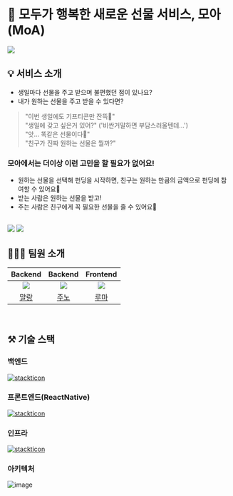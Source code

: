 # 🎁 모두가 행복한 새로운 선물 서비스, 모아(MoA)
<img src='https://res.cloudinary.com/dkjk8h8zd/image/upload/v1705034333/moa-flow_6_bcidwc.png' />

## 💡 서비스 소개
- 생일마다 선물을 주고 받으며 불편했던 점이 있나요?
- 내가 원하는 선물을 주고 받을 수 있다면?

> "이번 생일에도 기프티콘만 잔뜩🥲"   
> "생일에 갖고 싶은거 있어?" ('비싼거말하면 부담스러울텐데...')   
> "앗... 똑같은 선물이다🫠"   
> "친구가 진짜 원하는 선물은 뭘까?"
### 모아에서는 더이상 이런 고민을 할 필요가 없어요!
- 원하는 선물을 선택해 펀딩을 시작하면, 친구는 원하는 만큼의 금액으로 펀딩에 참여할 수 있어요🥳
- 받는 사람은 원하는 선물을 받고!
- 주는 사람은 친구에게 꼭 필요한 선물을 줄 수 있어요🎁

<br />
<img src='https://res.cloudinary.com/dkjk8h8zd/image/upload/v1710343868/moa-flow_3_yug7p9.png' />
<img src='https://res.cloudinary.com/dkjk8h8zd/image/upload/v1710343966/moa-flow_4_ks4i3q.png' />

## 🧑🏻‍💻 팀원 소개

| **Backend** | **Backend** | **Frontend** |
| :------: |  :------: | :------: |
| ![](https://github.com/shin-mallang.png?size=150) | ![](https://github.com/Choi-JJunho.png?size=150) | ![](https://github.com/asyncwaiter.png?size=150) |
| [말랑](https://github.com/shin-mallang) | [주노](https://github.com/Choi-JJunho) | [루마](https://github.com/asyncwaiter) |


<br />

## ⚒️ 기술 스택
### 백엔드
[![stackticon](https://firebasestorage.googleapis.com/v0/b/stackticon-81399.appspot.com/o/images%2F1710342441783?alt=media&token=b2ab0b71-1166-4a34-aa7d-d322ebaf2d47)](https://github.com/MoA-Gift-Funding/MoA-Backend)

### 프론트엔드(ReactNative)
[![stackticon](https://firebasestorage.googleapis.com/v0/b/stackticon-81399.appspot.com/o/images%2F1710341515251?alt=media&token=7be519bf-6182-4c8c-90a9-4d2fd189b8fa)](https://github.com/MoA-Gift-Funding/Moa-React-Native)

### 인프라
[![stackticon](https://firebasestorage.googleapis.com/v0/b/stackticon-81399.appspot.com/o/images%2F1710343177911?alt=media&token=791dd53f-c495-45c9-a1d4-5d389633474e)](https://github.com/msdio/stackticon)

### 아키텍처
![image](https://github.com/MoA-Gift-Funding/.github/assets/91999276/8d817109-51bd-47de-836a-1d80a3955b97)

